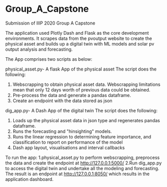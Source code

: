 # Group_A_Capstone
Submission of IIIP 2020 Group A Capstone

The application used Plotly Dash and Flask as the core development environments.
It scrapes data from  the pvoutput website to create the physical asset and builds up a digital twin with ML models and solar pv output analysis and forecasting. 

The App comprises two scripts as below:


physical_asset.py- A flask App of the physical asset
The script does the following: 

1. Webscrapping to obtain physical asset data. Webscrapping limitations mean that only 12 days worth of previous data could be obtained.
2. Pre-process the data and generate a pandas dataframe.
3. Create an endpoint with the data stored as json

dig_app.py- A Dash App of the digital twin
The script does the following: 
1. Loads up the physical asset data in json type and regenerates pandas dataframe.
2. Runs the forecasting and "hinsighting" models.
3. Runs the linear regression to determining feature importance, and classification to report on performance of the model
4. Dash app layout, visualisations and interval callbacks


To run the app: 
1.physical_asset.py to perform webscrapping, preprocess the data  and create the endpoint at http://127.0.0.1:5000/
2.Run dig_app.py to access the digital twin and undertake all the modeling and forecasting. The result is an endpoint at http://127.0.0.1:8050/ which results in the application dashboard.

